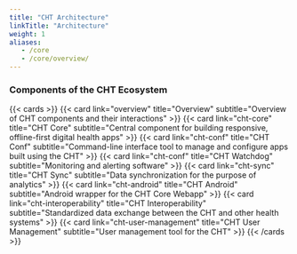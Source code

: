 ```yaml
---
title: "CHT Architecture"
linkTitle: "Architecture"
weight: 1
aliases:
   - /core
   - /core/overview/
---
```


### Components of the CHT Ecosystem

{{< cards >}}
{{< card link="overview" title="Overview" subtitle="Overview of CHT components and their interactions" >}}
{{< card link="cht-core" title="CHT Core" subtitle="Central component for building responsive, offline-first digital health apps" >}}
{{< card link="cht-conf" title="CHT Conf" subtitle="Command-line interface tool to manage and configure apps built using the CHT" >}}
{{< card link="cht-conf" title="CHT Watchdog" subtitle="Monitoring and alerting software" >}}
{{< card link="cht-sync" title="CHT Sync" subtitle="Data synchronization for the purpose of analytics" >}}
{{< card link="cht-android" title="CHT Android" subtitle="Android wrapper for the CHT Core Webapp" >}}
{{< card link="cht-interoperability" title="CHT Interoperability" subtitle="Standardized data exchange between the CHT and other health systems" >}}
{{< card link="cht-user-management" title="CHT User Management" subtitle="User management tool for the CHT" >}}
{{< /cards >}}

